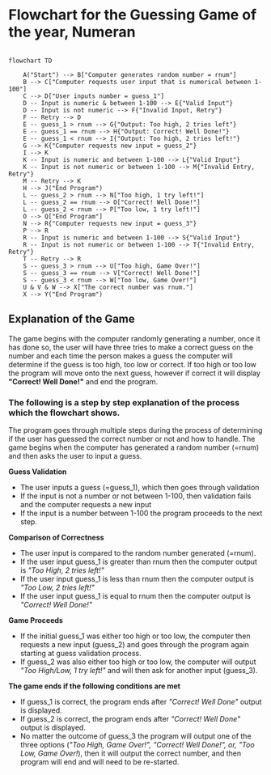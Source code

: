 # Flowchart for the Guessing Game of the year, Numeran

```mermaid

flowchart TD

    A("Start") --> B["Computer generates random number = rnum"]
    B --> C["Computer requests user input that is numerical between 1-100"]
    C --> D["User inputs number = guess_1"]
    D -- Input is numeric & between 1-100 --> E{"Valid Input"}
    D -- Input is not numeric --> F{"Invalid Input, Retry"}
    F -- Retry --> D
    E -- guess_1 > rnum --> G{"Output: Too high, 2 tries left"}
    E -- guess_1 == rnum --> H{"Output: Correct! Well Done!"}
    E -- guess_1 < rnum --> I{"Output: Too high, 2 tries left!"}
    G --> K{"Computer requests new input = guess_2"}
    I --> K
    K -- Input is numeric and between 1-100 --> L{"Valid Input"}
    K -- Input is not numeric or between 1-100 --> M{"Invalid Entry, Retry"}
    M -- Retry --> K
    H --> J("End Program")
    L -- guess_2 > rnum --> N["Too high, 1 try left!"]
    L -- guess_2 == rnum --> O["Correct! Well Done!"]
    L -- guess_2 < rnum --> P["Too low, 1 try left!"]
    O --> Q["End Program"]
    N --> R{"Computer requests new input = guess_3"}
    P --> R
    R -- Input is numeric and between 1-100 --> S{"Valid Input"}
    R -- Input is not numeric or between 1-100 --> T{"Invalid Entry, Retry"}
    T -- Retry --> R
    S -- guess_3 > rnum --> U["Too high, Game Over!"]
    S -- guess_3 == rnum --> V["Correct! Well Done!"]
    S -- guess_3 < rnum --> W["Too low, Game Over!"]
    U & V & W --> X["The correct number was rnum."]
    X --> Y("End Program")

```

## Explanation of the Game

The game begins with the computer randomly generating a number, once it has done so, the user will have three tries to make a correct guess on the number and each time the person makes a guess the computer will determine if the guess is too high, too low or correct. If too high or too low the program will move onto the next guess, however if correct it will display **"Correct! Well Done!"** and end the program. 

### The following is a step by step explanation of the process which the flowchart shows. 

The program goes through multiple steps during the process of determining if the user has guessed the correct number or not and how to handle. The game begins when the computer has generated a random number (=rnum) and then asks the user to input a guess. 

**Guess Validation**

* The user inputs a guess (=guess_1), which then goes through validation
* If the input is not a number or not between 1-100, then validation fails and the computer requests a new input
* If the input is a number between 1-100 the program proceeds to the next step.

**Comparison of Correctness**

* The user input is compared to the random number generated (=rnum).
* If the user input guess_1 is greater than rnum then the computer output is _"Too High, 2 tries left!"_
* If the user input guess_1 is less than rnum then the computer output is _"Too Low, 2 tries left!"_
* If the user input guess_1 is equal to rnum then the computer output is _"Correct! Well Done!"_

**Game Proceeds**

* If the initial guess_1 was either too high or too low, the computer then requests a new input (guess_2) and goes through the program again starting at guess validation process.
* If guess_2 was also either too high or too low, the computer will output _"Too High/Low, 1 try left!"_ and will then ask for another input (guess_3).

**The game ends if the following conditions are met**

* If guess_1 is correct, the program ends after _"Correct! Well Done"_ output is displayed.
* If guess_2 is correct, the program ends after _"Correct! Well Done"_ output is displayed.
* No matter the outcome of guess_3 the program will output one of the three options (_"Too High, Game Over!", "Correct! Well Done!", or, "Too Low, Game Over!_), then it will output the correct number, and then program will end and will need to be re-started. 



